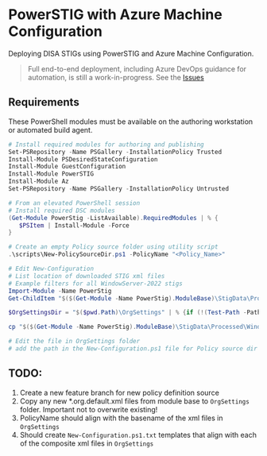 # PowerSTIG with Azure Machine Configuration

Deploying DISA STIGs using PowerSTIG and Azure Machine Configuration.

> Full end-to-end deployment, including Azure DevOps guidance for automation, is still a work-in-progress. See the [Issues](./issues)

## Requirements

These PowerShell modules must be available on the authoring workstation or automated build agent.

```PowerShell
# Install required modules for authoring and publishing
Set-PSRepository -Name PSGallery -InstallationPolicy Trusted
Install-Module PSDesiredStateConfiguration
Install-Module GuestConfiguration
Install-Module PowerSTIG
Install-Module Az
Set-PSRepository -Name PSGallery -InstallationPolicy Untrusted
```

```PowerShell
# From an elevated PowerShell session
# Install required DSC modules
(Get-Module PowerStig -ListAvailable).RequiredModules | % {
   $PSItem | Install-Module -Force
}
```

```PowerShell
# Create an empty Policy source folder using utility script
.\scripts\New-PolicySourceDir.ps1 -PolicyName "<Policy_Name>"

# Edit New-Configuration
# List location of downloaded STIG xml files
# Example filters for all WindowServer-2022 stigs
Import-Module -Name PowerStig
Get-ChildItem "$($(Get-Module -Name PowerStig).ModuleBase)\StigData\Processed"  -Filter "*.org.default.xml"

$OrgSettingsDir = "$($pwd.Path)\OrgSettings" | % {if (!(Test-Path -Path "$_")) {New-Item -Type Directory -Path "$_"} else {Get-Item -Path "$_"}}

cp "$($(Get-Module -Name PowerStig).ModuleBase)\StigData\Processed\WindowsServer-2022-DC-2.4.org.default.xml" "$($OrgSettingsDir.FullName)\WindowsServer-2022-DC-2.4.org.xml"

# Edit the file in OrgSettings folder
# add the path in the New-Configuration.ps1 file for Policy source dir
```

## TODO:

1. Create a new feature branch for new policy definition source
2. Copy any new *.org.default.xml files from module base to `OrgSettings` folder. Important not to overwrite existing!
3. PolicyName should align with the basename of the xml files in `OrgSettings`
5. Should create `New-Configuration.ps1.txt` templates that align with each of the composite xml files in `OrgSettings`
